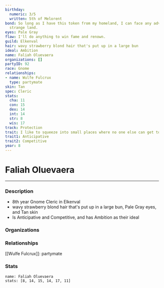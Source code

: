 ```yaml
---
birthday:
  numeric: 3/5
  written: 5th of Melorent
bond: So long as I have this token from my homeland, I can face any adversity in this
  strange land.
eyes: Pale Gray
flaw: I'll do anything to win fame and renown.
guild: Elkenval
hair: wavy strawberry blond hair that's put up in a large bun
ideal: Ambition
name: Faliah Oluevaera
organizations: []
partyID: 92
race: Gnome
relationships:
- name: Wulfe Fulcrux
  type: partymate
skin: Tan
spec: Cleric
stats:
  cha: 11
  con: 15
  dex: 14
  int: 14
  str: 8
  wis: 17
track: Protection
trait: I like to squeeze into small places where no one else can get to me.
trait1: Anticipative
trait2: Competitive
year: 8
---
```

# Faliah Oluevaera
---
### Description
- 8th year Gnome Cleric in Elkenval
- wavy strawberry blond hair that's put up in a large bun, Pale Gray eyes, and Tan skin
- Is Anticipative and Competitive, and has Ambition as their ideal

### Organizations
### Relationships
[[Wulfe Fulcrux]]: partymate
### Stats
```statblock
name: Faliah Oluevaera
stats: [8, 14, 15, 14, 17, 11]
```